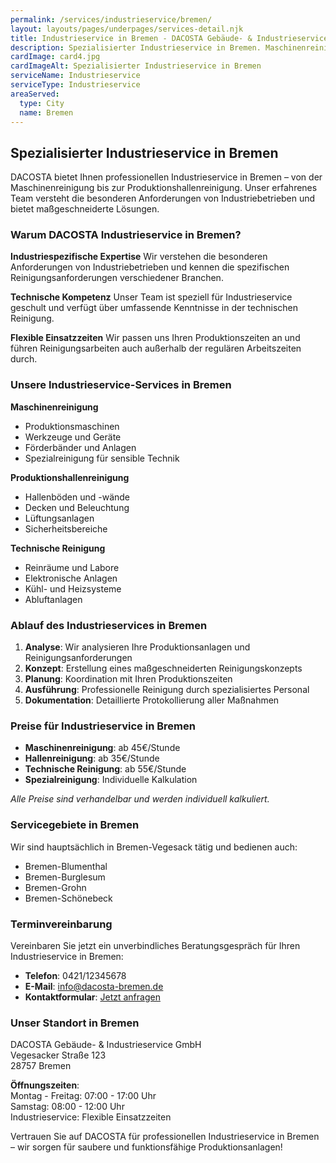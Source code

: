 ```yaml
---
permalink: /services/industrieservice/bremen/
layout: layouts/pages/underpages/services-detail.njk
title: Industrieservice in Bremen - DACOSTA Gebäude- & Industrieservice
description: Spezialisierter Industrieservice in Bremen. Maschinenreinigung, Produktionshallenreinigung und technische Reinigung für Industriebetriebe. Jetzt anfragen!
cardImage: card4.jpg
cardImageAlt: Spezialisierter Industrieservice in Bremen
serviceName: Industrieservice
serviceType: Industrieservice
areaServed:
  type: City
  name: Bremen
---
```


## Spezialisierter Industrieservice in Bremen

DACOSTA bietet Ihnen professionellen Industrieservice in Bremen – von der Maschinenreinigung bis zur Produktionshallenreinigung. Unser erfahrenes Team versteht die besonderen Anforderungen von Industriebetrieben und bietet maßgeschneiderte Lösungen.

### Warum DACOSTA Industrieservice in Bremen?

**Industriespezifische Expertise**
Wir verstehen die besonderen Anforderungen von Industriebetrieben und kennen die spezifischen Reinigungsanforderungen verschiedener Branchen.

**Technische Kompetenz**
Unser Team ist speziell für Industrieservice geschult und verfügt über umfassende Kenntnisse in der technischen Reinigung.

**Flexible Einsatzzeiten**
Wir passen uns Ihren Produktionszeiten an und führen Reinigungsarbeiten auch außerhalb der regulären Arbeitszeiten durch.

### Unsere Industrieservice-Services in Bremen

**Maschinenreinigung**
- Produktionsmaschinen
- Werkzeuge und Geräte
- Förderbänder und Anlagen
- Spezialreinigung für sensible Technik

**Produktionshallenreinigung**
- Hallenböden und -wände
- Decken und Beleuchtung
- Lüftungsanlagen
- Sicherheitsbereiche

**Technische Reinigung**
- Reinräume und Labore
- Elektronische Anlagen
- Kühl- und Heizsysteme
- Abluftanlagen

### Ablauf des Industrieservices in Bremen

1. **Analyse**: Wir analysieren Ihre Produktionsanlagen und Reinigungsanforderungen
2. **Konzept**: Erstellung eines maßgeschneiderten Reinigungskonzepts
3. **Planung**: Koordination mit Ihren Produktionszeiten
4. **Ausführung**: Professionelle Reinigung durch spezialisiertes Personal
5. **Dokumentation**: Detaillierte Protokollierung aller Maßnahmen

### Preise für Industrieservice in Bremen

- **Maschinenreinigung**: ab 45€/Stunde
- **Hallenreinigung**: ab 35€/Stunde
- **Technische Reinigung**: ab 55€/Stunde
- **Spezialreinigung**: Individuelle Kalkulation

*Alle Preise sind verhandelbar und werden individuell kalkuliert.*

### Servicegebiete in Bremen

Wir sind hauptsächlich in Bremen-Vegesack tätig und bedienen auch:
- Bremen-Blumenthal
- Bremen-Burglesum
- Bremen-Grohn
- Bremen-Schönebeck

### Terminvereinbarung

Vereinbaren Sie jetzt ein unverbindliches Beratungsgespräch für Ihren Industrieservice in Bremen:

- **Telefon**: 0421/12345678
- **E-Mail**: info@dacosta-bremen.de
- **Kontaktformular**: [Jetzt anfragen](/contact/)

### Unser Standort in Bremen

DACOSTA Gebäude- & Industrieservice GmbH  
Vegesacker Straße 123  
28757 Bremen

**Öffnungszeiten**:  
Montag - Freitag: 07:00 - 17:00 Uhr  
Samstag: 08:00 - 12:00 Uhr  
Industrieservice: Flexible Einsatzzeiten

Vertrauen Sie auf DACOSTA für professionellen Industrieservice in Bremen – wir sorgen für saubere und funktionsfähige Produktionsanlagen!
